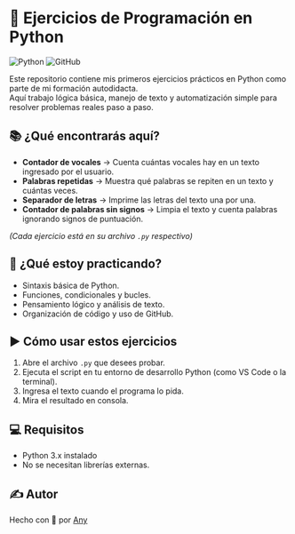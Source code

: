 # 🐍 Ejercicios de Programación en Python

![Python](https://img.shields.io/badge/Python-3776AB?style=flat-square&logo=python&logoColor=white)
![GitHub](https://img.shields.io/badge/GitHub-181717?style=flat-square&logo=github&logoColor=white)

Este repositorio contiene mis primeros ejercicios prácticos en Python como parte de mi formación autodidacta.  
Aquí trabajo lógica básica, manejo de texto y automatización simple para resolver problemas reales paso a paso.

## 📚 ¿Qué encontrarás aquí?

- **Contador de vocales** → Cuenta cuántas vocales hay en un texto ingresado por el usuario.
- **Palabras repetidas** → Muestra qué palabras se repiten en un texto y cuántas veces.
- **Separador de letras** → Imprime las letras del texto una por una.
- **Contador de palabras sin signos** → Limpia el texto y cuenta palabras ignorando signos de puntuación.

*(Cada ejercicio está en su archivo `.py` respectivo)*

## 🧠 ¿Qué estoy practicando?

- Sintaxis básica de Python.  
- Funciones, condicionales y bucles.  
- Pensamiento lógico y análisis de texto.  
- Organización de código y uso de GitHub.

## ▶️ Cómo usar estos ejercicios

1. Abre el archivo `.py` que desees probar.
2. Ejecuta el script en tu entorno de desarrollo Python (como VS Code o la terminal).
3. Ingresa el texto cuando el programa lo pida.
4. Mira el resultado en consola.

## 💻 Requisitos

- Python 3.x instalado  
- No se necesitan librerías externas.

## ✍️ Autor

Hecho con 💚 por [Any](https://github.com/Anita181)



